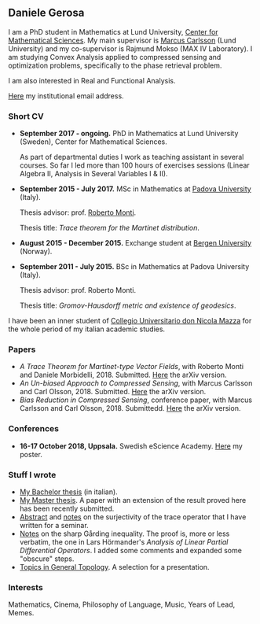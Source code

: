 ## Daniele Gerosa
I am a PhD student in Mathematics at Lund University, [Center for Mathematical Sciences](http://www.maths.lu.se/english/). My main supervisor is [Marcus Carlsson](http://www.maths.lth.se/matematiklu/personal/mc/) (Lund University) and my co-supervisor is Rajmund Mokso (MAX IV Laboratory). I am studying Convex Analysis applied to compressed sensing and optimization problems, specifically to the phase retrieval problem.

I am also interested in Real and Functional Analysis.

[Here](https://www.lunduniversity.lu.se/lucat/user/2d8ba6912dbc7ae12dce2825925c0d50) my institutional email address.

### Short CV
- **September 2017 - ongoing.** PhD in Mathematics at Lund University (Sweden), Center for Mathematical Sciences.

   As part of departmental duties I work as teaching assistant in several courses. So far I led more than 100 hours of exercises sessions (Linear Algebra II, Analysis in Several Variables I & II).

- **September 2015 - July 2017.** MSc in Mathematics at [Padova University](http://www.math.unipd.it/en/) (Italy). 
   
   Thesis advisor: prof. [Roberto Monti](http://www.math.unipd.it/~monti/).
   
   Thesis title: *Trace theorem for the Martinet distribution*.
- **August 2015 - December 2015.** Exchange student at [Bergen University](https://www.uib.no/en/math) (Norway).

- **September 2011 - July 2015.** BSc in Mathematics at Padova University (Italy).

   Thesis advisor: prof. Roberto Monti.
   
   Thesis title: *Gromov-Hausdorff metric and existence of geodesics*.
   
I have been an inner student of [Collegio Universitario don Nicola Mazza](https://www.collegiomazza.it/) for the whole period of my italian academic studies.

### Papers
- *A Trace Theorem for Martinet-type Vector Fields*, with Roberto Monti and Daniele Morbidelli, 2018. Submitted. [Here](https://arxiv.org/pdf/1806.07953.pdf) the arXiv version.
- *An Un-biased Approach to Compressed Sensing*, with Marcus Carlsson and Carl Olsson, 2018. Submitted. [Here](https://arxiv.org/pdf/1806.05283.pdf) the arXiv version.
- *Bias Reduction in Compressed Sensing*, conference paper, with Marcus Carlsson and Carl Olsson, 2018. Submittedd. [Here](https://arxiv.org/pdf/1812.11329.pdf) the arXiv version.

### Conferences

- **16-17 October 2018, Uppsala.** Swedish eScience Academy. [Here](https://www.dropbox.com/s/8csdv2imofluozl/poster.pdf?dl=0) my poster. 

### Stuff I wrote
- [My Bachelor thesis](https://www.dropbox.com/s/mcv4d39av3wiaxk/bozza_tesi.pdf?dl=0) (in italian). 
- [My Master thesis](https://www.dropbox.com/s/y1pzb181nov0qfu/bozza_tesiM.pdf?dl=0). A paper with an extension of the result proved here has been recently submitted.
- [Abstract](https://www.dropbox.com/s/ysn6tiu411su46k/abstract_Gerosa.pdf?dl=0) and [notes](https://www.dropbox.com/s/ww0m8pm7vtzwerp/seminario_Gerosa.pdf?dl=0) on the surjectivity of the trace operator that I have written for a seminar.
- [Notes](https://www.dropbox.com/s/ii4mqsjtthglzqo/Garding_ineq.pdf?dl=0) on the sharp Gårding inequality. The proof is, more or less verbatim, the one in Lars Hörmander's *Analysis of Linear Partial Differential Operators*. I added some comments and expanded some "obscure" steps.   
- [Topics in General Topology](https://www.dropbox.com/s/t947ku67km0at1e/top_exam.pdf?dl=0). A selection for a presentation.


### Interests
Mathematics, Cinema, Philosophy of Language, Music, Years of Lead, Memes.
